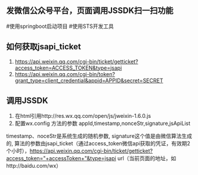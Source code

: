 ## 发微信公众号平台，页面调用JSSDK扫一扫功能
#使用springboot启动项目
#使用STS开发工具

## 如何获取jsapi_ticket

 1. https://api.weixin.qq.com/cgi-bin/ticket/getticket?access_token=ACCESS_TOKEN&type=jsapi
 2. https://api.weixin.qq.com/cgi-bin/token?grant_type=client_credential&appid=APPID&secret=SECRET

## 调用JSSDK

 1. 在html引用http://res.wx.qq.com/open/js/jweixin-1.6.0.js
 2. 配置wx.config 方法的参数 appId,timestamp,nonceStr,signature,jsApiList
 
timestamp、noceStr是系统生成的随机参数,
signature这个值是由微信算法生成的,
算法的参数由jsapi_ticket（通过access_token微信api获取的凭证，有效期2个小时），https://api.weixin.qq.com/cgi-bin/ticket/getticket?access_token="+accessToken+"&type=jsapi
url（当前页面的地址，如http://baidu.com/wx）
  